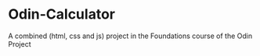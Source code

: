 # Odin-Calculator
A combined (html, css and js) project in the Foundations course of the Odin Project
